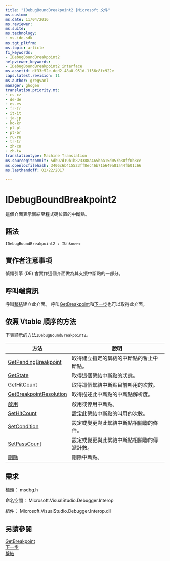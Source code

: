 ```yaml
---
title: "IDebugBoundBreakpoint2 |Microsoft 文件"
ms.custom: 
ms.date: 11/04/2016
ms.reviewer: 
ms.suite: 
ms.technology:
- vs-ide-sdk
ms.tgt_pltfrm: 
ms.topic: article
f1_keywords:
- IDebugBoundBreakpoint2
helpviewer_keywords:
- IDebugBoundBreakpoint2 interface
ms.assetid: df33c52e-ded2-48a0-951d-1f36c8fc922e
caps.latest.revision: 11
ms.author: gregvanl
manager: ghogen
translation.priority.mt:
- cs-cz
- de-de
- es-es
- fr-fr
- it-it
- ja-jp
- ko-kr
- pl-pl
- pt-br
- ru-ru
- tr-tr
- zh-cn
- zh-tw
translationtype: Machine Translation
ms.sourcegitcommit: 5db97d19b1b823388a465bba15d057b30ff0b3ce
ms.openlocfilehash: 3406c6b415523ff8ec46b71b649a81a44fb01c66
ms.lasthandoff: 02/22/2017

---
```

# <a name="idebugboundbreakpoint2"></a>IDebugBoundBreakpoint2
這個介面表示繫結至程式碼位置的中斷點。  
  
## <a name="syntax"></a>語法  
  
```  
IDebugBoundBreakpoint2 : IUnknown  
```  
  
## <a name="notes-for-implementers"></a>實作者注意事項  
 偵錯引擎 (DE) 會實作這個介面做為其支援中斷點的一部分。  
  
## <a name="notes-for-callers"></a>呼叫端資訊  
 呼叫[繫結](../../../extensibility/debugger/reference/idebugpendingbreakpoint2-bind.md)建立此介面。 呼叫[GetBreakpoint](../../../extensibility/debugger/reference/idebugbreakpointunboundevent2-getbreakpoint.md)和[下一步](../../../extensibility/debugger/reference/ienumdebugboundbreakpoints2-next.md)也可以取得此介面。  
  
## <a name="methods-in-vtable-order"></a>依照 Vtable 順序的方法  
 下表顯示的方法`IDebugBoundBreakpoint2`。  
  
|方法|說明|  
|------------|-----------------|  
|[GetPendingBreakpoint](../../../extensibility/debugger/reference/idebugboundbreakpoint2-getpendingbreakpoint.md)|取得建立指定的繫結的中斷點的暫止中斷點。|  
|[GetState](../../../extensibility/debugger/reference/idebugboundbreakpoint2-getstate.md)|取得這個繫結中斷點的狀態。|  
|[GetHitCount](../../../extensibility/debugger/reference/idebugboundbreakpoint2-gethitcount.md)|取得這個繫結中斷點目前叫用的次數。|  
|[GetBreakpointResolution](../../../extensibility/debugger/reference/idebugboundbreakpoint2-getbreakpointresolution.md)|取得描述此中斷點的中斷點解析度。|  
|[啟用](../../../extensibility/debugger/reference/idebugboundbreakpoint2-enable.md)|啟用或停用中斷點。|  
|[SetHitCount](../../../extensibility/debugger/reference/idebugboundbreakpoint2-sethitcount.md)|設定此繫結中斷點的叫用的次數。|  
|[SetCondition](../../../extensibility/debugger/reference/idebugboundbreakpoint2-setcondition.md)|設定或變更與此繫結中斷點相關聯的條件。|  
|[SetPassCount](../../../extensibility/debugger/reference/idebugboundbreakpoint2-setpasscount.md)|設定或變更與此繫結中斷點相關聯的傳遞計數。|  
|[刪除](../../../extensibility/debugger/reference/idebugboundbreakpoint2-delete.md)|刪除中斷點。|  
  
## <a name="requirements"></a>需求  
 標頭︰ msdbg.h  
  
 命名空間︰ Microsoft.VisualStudio.Debugger.Interop  
  
 組件︰ Microsoft.VisualStudio.Debugger.Interop.dll  
  
## <a name="see-also"></a>另請參閱  
 [GetBreakpoint](../../../extensibility/debugger/reference/idebugbreakpointunboundevent2-getbreakpoint.md)   
 [下一步](../../../extensibility/debugger/reference/ienumdebugboundbreakpoints2-next.md)   
 [繫結](../../../extensibility/debugger/reference/idebugpendingbreakpoint2-bind.md)
